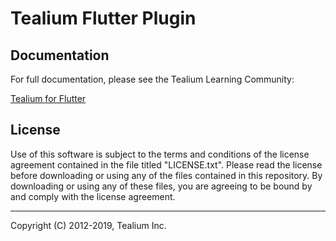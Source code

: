 # Tealium Flutter Plugin

## Documentation
For full documentation, please see the Tealium Learning Community:

[Tealium for Flutter](https://docs.tealium.com/platforms/flutter/)

## License

Use of this software is subject to the terms and conditions of the license agreement contained in the file titled "LICENSE.txt".  Please read the license before downloading or using any of the files contained in this repository. By downloading or using any of these files, you are agreeing to be bound by and comply with the license agreement.


---
Copyright (C) 2012-2019, Tealium Inc.
